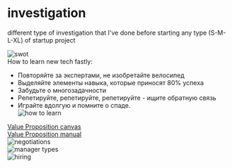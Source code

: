 # investigation
different type of investigation that I've done before starting any type (S-M-L-XL) of startup project

![swot](https://i.postimg.cc/mZjmkgXg/swot-main-points.png)  
How to learn new tech fastly:
* Повторяйте за экспертами, не изобретайте велосипед
* Выделяйте элементы навыка, которые приносят 80% успеха
* Забудьте о многозадачности
* Репетируйте, репетируйте, репетируйте - ищите обратную связь 
* Играйте вдолгую и помните о спаде.  
![how to learn](https://i.postimg.cc/CxF9KrDd/how-to-learn.png)

[Value Proposition canvas](https://assets.strategyzer.com/assets/resources/the-value-proposition-canvas.pdf)  
[Value Proposition manual](https://assets.strategyzer.com/assets/resources/the-value-proposition-canvas-instruction-manual.pdf)  
![negotiations](https://i.postimg.cc/nz24YRNM/image.jpg)  
![manager types](https://i.postimg.cc/0QjQFVbz/manager-types.jpg)  
![hiring](https://i.postimg.cc/3JG2RGwM/hiring.png)  
